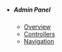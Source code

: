 - ##### Admin Panel
  - [Overview](/docs/{{version}}/control-panel)
  - [Controllers](/docs/{{version}}/controllers)
  - [Navigation](/docs/{{version}}/navigation)
